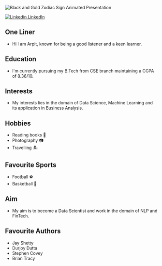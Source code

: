 ![Black and Gold Zodiac Sign Animated Presentation](https://user-images.githubusercontent.com/59132776/110401290-50e0d780-809f-11eb-9d85-ea7c249df400.gif)

[![Linkedin](https://i.stack.imgur.com/gVE0j.png) LinkedIn](https://www.linkedin.com/in/arpitpachori1998/)

## One Liner 
- Hi I am Arpit, known for being a good listener and a keen learner.

## Education
- I'm currently pursuing my B.Tech from CSE branch maintaining a CGPA of 8.36/10. 

## Interests
- My interests lies in the domain of Data Science, Machine Learning and its application in Business Analysis.                      

## Hobbies                 
- Reading books 📖                                
- Photography 📷
- Travelling 🏝️

## Favourite Sports  
- Football ⚽
- Basketball 🏀

## Aim
- My aim is to become a Data Scientist and work in the domain of NLP and FinTech.  

## Favourite Authors
- Jay Shetty
- Durjoy Dutta
- Stephen Covey
- Brian Tracy

